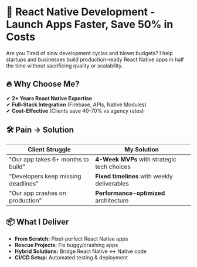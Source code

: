 # 🚀 React Native Development - Launch Apps Faster, Save 50% in Costs  

Are you Tired of slow development cycles and blown budgets? I help startups and businesses build production-ready React Native apps in half the time without sacrificing quality or scalability.  

## 🔥 Why Choose Me?  
✔ **2+ Years React Native Expertise**     
✔ **Full-Stack Integration** (Firebase, APIs, Native Modules)  
✔ **Cost-Effective** (Clients save 40-70% vs agency rates)  

## 🛠 Pain → Solution  
| Client Struggle | My Solution |  
|----------------|------------|  
| "Our app takes 6+ months to build" | **4-Week MVPs** with strategic tech choices |  
| "Developers keep missing deadlines" | **Fixed timelines** with weekly deliverables |  
| "Our app crashes on production" | **Performance-optimized** architecture |  

## 📦 What I Deliver  
- **From Scratch:** Pixel-perfect React Native apps  
- **Rescue Projects:** Fix buggy/crashing apps  
- **Hybrid Solutions:** Bridge React Native ↔ Native code  
- **CI/CD Setup:** Automated testing & deployment  

